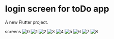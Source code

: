 # login screen for toDo app

A new Flutter project.


screens
![0](https://github.com/mohamedAtef2002/loginScreen/assets/149813382/85924474-b49a-419e-99e2-9fb5711e3d9a)
![1](https://github.com/mohamedAtef2002/loginScreen/assets/149813382/1695df63-b954-447d-bd57-a47c4ab80c0c)
![2](https://github.com/mohamedAtef2002/loginScreen/assets/149813382/d2492e59-8571-4a1e-bcb7-8880735cbb0e)
![3](https://github.com/mohamedAtef2002/loginScreen/assets/149813382/b44548c6-f9ec-46d5-8210-12028f54a2b9)
![4](https://github.com/mohamedAtef2002/loginScreen/assets/149813382/04319787-a17b-4e0d-b7fa-f144ba1d25f7)
![5](https://github.com/mohamedAtef2002/loginScreen/assets/149813382/4193757c-400d-486f-b923-5a53684db754)
![6](https://github.com/mohamedAtef2002/loginScreen/assets/149813382/de16664a-6f0b-40c9-97c8-d447494a3de2)
![7](https://github.com/mohamedAtef2002/loginScreen/assets/149813382/18b29a57-95d0-4b41-8077-b49935394efa)
![8](https://github.com/mohamedAtef2002/loginScreen/assets/149813382/dcc49127-a91f-453a-a259-b8480b4200a0)

